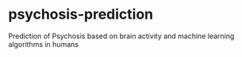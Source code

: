 # psychosis-prediction
Prediction of Psychosis based on brain activity and machine learning algorithms in humans
